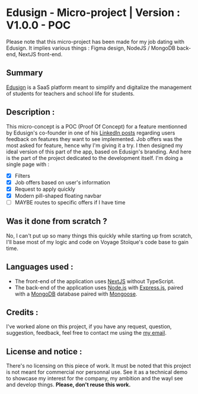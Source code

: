 # Edusign - Micro-project | Version : V1.0.0 - POC
Please note that this micro-project has been made for my job dating with Edusign. It implies various things : Figma design, NodeJS / MongoDB back-end, NextJS front-end.
<!-- ## Badges
### Back
[![DeepScan grade](https://deepscan.io/api/teams/23515/projects/27286/branches/870934/badge/grade.svg)](https://deepscan.io/dashboard#view=project&tid=23515&pid=27286&bid=870934)
[![Known Vulnerabilities](https://snyk.io/test/github/CedricTheveneau/Voyage_Stoique-Back/badge.svg)](https://snyk.io/test/github/CedricTheveneau/Voyage_Stoique-Back)
### Front
[![DeepScan grade](https://deepscan.io/api/teams/23515/projects/27287/branches/870938/badge/grade.svg)](https://deepscan.io/dashboard#view=project&tid=23515&pid=27287&bid=870938)
[![Known Vulnerabilities](https://snyk.io/test/github/CedricTheveneau/Voyage_Stoique-Front/badge.svg)](https://snyk.io/test/github/CedricTheveneau/Voyage_Stoique-Front) -->
## Summary
[Edusign](https://edusign.com/fr/) is a SaaS platform meant to simplify and digitalize the management of students for teachers and school life for students.
## Description :
This micro-concept is a POC (Proof Of Concept) for a feature mentionned by Edusign's co-founder in one of his [LinkedIn posts](https://www.linkedin.com/posts/elliot-boucher_on-bosse-sur-une-app-%C3%A9tudiante-innovante-activity-7292436777036861440-7RU5) regarding users feedback on features they want to see implemented. Job offers was the most asked for feature, hence why I'm giving it a try.
I then designed my ideal version of this part of the app, based on Edusign's branding.
And here is the part of the project dedicated to the development itself. I'm doing a single page with :
- [X] Filters
- [X] Job offers based on user's information
- [X] Request to apply quickly
- [X] Modern pill-shaped floating navbar
- [ ] MAYBE routes to specific offers if I have time
## Was it done from scratch ?
No, I can't put up so many things this quickly while starting up from scratch, I'll base most of my logic and code on Voyage Stoïque's code base to gain time.
## Languages used :
- The front-end of the application uses [NextJS](https://nextjs.org/) without TypeScript.
- The back-end of the application uses [Node.js](https://nodejs.org/en) with [Express.js](https://expressjs.com/), paired with a [MongoDB](https://www.mongodb.com/) database paired with [Mongoose](https://mongoosejs.com/).
## Credits :
I've worked alone on this project, if you have any request, question, suggestion, feedback, feel free to contact me using the [my email](mailto:theveneaucedricpro@gmail.com).
## License and notice :
There's no licensing on this piece of work.
It must be noted that this project is not meant for commercial nor personnal use.
See it as a technical demo to showcase my interest for the company, my ambition and the wayI see and develop things.
**Please, don't reuse this work.**
